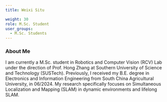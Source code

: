 ```yaml
---
title: Weixi Situ

weight: 30
role: M.Sc. Student
user_groups:
  - M.Sc. Students
---
```

### About Me
I am currently a M.Sc. student in Robotics and Computer Vision (RCV) Lab under the direction of Prof. Hong Zhang at Southern University of Science and Technology (SUSTech). Previously, I received my B.E. degree in Electronics and Information Engineering from South China Agricultural University, in 06/2024. My research specifically focuses on Simultaneous Localization and Mapping (SLAM) in dynamic environments and lifelong SLAM.



